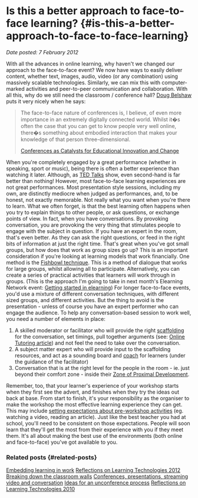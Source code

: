# Is this a better approach to face-to-face learning? {#is-this-a-better-approach-to-face-to-face-learning}

_Date posted: 7 February 2012_

With all the advances in online learning, why haven't we changed our approach to the face-to-face event? We now have ways to easily deliver content, whether text, images, audio, video (or any combination) using massively scalable technologies. Similarly, we can mix this with computer-marked activities and peer-to-peer communication and collaboration. With all this, why do we still need the classroom / conference hall? [Doug Belshaw](http://about.me/dajbelshaw) puts it very nicely when he says:

> The face-to-face nature of conferences is, I believe, of even more importance in an extremely digitally connected world. Whilst it�s often the case that you can get to know people very well online, there�s something about embodied interaction that makes your knowledge of that person three-dimensional.
> 
> [Conferences as Catalysts for Educational Innovation and Change](http://dmlcentral.net/blog/doug-belshaw/conferences-catalysts-educational-innovation-and-change)

When you're completely engaged by a great performance (whether in speaking, sport or music), being there is often a better experience than watching it later. Although, as [TED Talks](http://www.ted.com/) show, even second-hand is far better than nothing! However, most face-to-face learning experiences are not great performances. Most presentation style sessions, including my own, are distinctly mediocre when judged as performances, and, to be honest, not exactly memorable. Not really what you want when you're there to learn. What we often forget, is that the best learning often happens when you try to explain things to other people, or ask questions, or exchange points of view. In fact, when you have conversations. By provoking conversation, you are provoking the very thing that stimulates people to engage with the subject in question. If you have an expert in the room, that's even better. As they can ask the right questions, or feed in the right bits of information at just the right time. That's great when you've got small groups, but how does that work as group sizes go up? This is an important consideration if you're looking at learning models that work financially. One method is the [Fishbowl technique](http://en.wikipedia.org/wiki/Fishbowl_(conversation)). This is a method of dialogue that works for large groups, whilst allowing all to participate. Alternatively, you can create a series of practical activities that learners will work through in groups. (This is the approach I'm going to take in next month's Elearning Network event: [Getting started in elearning](http://www.elearningnetwork.org/events/getting-started-elearning)) For longer face-to-face events, you'd use a mixture of different conversation techniques, with different sized groups, and different activities. But the thing to avoid is the presentation - unless of course you have an expert performer who can engage the audience. To help any conversation-based session to work well, you need a number of elements in place:

1.  A skilled moderator or facilitator who will provide the right [scaffolding](http://en.wikipedia.org/wiki/Instructional_scaffolding) for the conversation, set timings, pull together arguments (see: [Online Tutoring article](http://en.wikipedia.org/wiki/Online_tutoring)) and not feel the need to take over the conversation.
2.  A subject matter expert who will provide input to the scaffolding resources, and act as a sounding board and [coach](http://en.wikipedia.org/wiki/Coaching) for learners (under the guidance of the facilitator)
3.  Conversation that is at the right level for the people in the room - ie. just beyond their comfort zone - inside their [Zone of Proximal Development](http://en.wikipedia.org/wiki/Zone_of_proximal_development).

Remember, too, that your learner's experience of your workshop starts when they first see the advert, and finishes when they try the ideas out back at base. From start to finish, it's your responsibility as the organiser to make the workshop the most effective learning experience they can get. This may include [setting expectations about pre-workshop activities](http://www.learningconversations.co.uk/main/index.php/2007/06/22/what_s_in_it_for_me?blog=5) (eg. watching a video, reading an article). Just like the best teacher you had at school, you'll need to be consistent on those expectations. People will soon learn that they'll get the most from their experience with you if they meet them. It's all about making the best use of the environments (both online and face-to-face) you've got available to you.

### Related posts {#related-posts}

[Embedding learning in work](http://www.learningconversations.co.uk/main/index.php/2012/01/16/embedding-learning-in-work?blog=5) [Reflections on Learning Technologies 2012](http://www.learningconversations.co.uk/main/index.php/2012/01/26/reflections-on-learning-technologies-2012?blog=5) [Breaking down the classroom walls](http://www.learningconversations.co.uk/main/index.php/2011/02/26/breaking-down-the-classroom-walls?blog=5) [Conferences, presentations, streaming video and conversation](http://www.learningconversations.co.uk/main/index.php/2010/06/16/conferences-presentations-streaming-video-and-conversation?blog=5) [Ideas for an unconference process](http://www.learningconversations.co.uk/main/index.php/2010/04/30/ideas-for-an-unconference-process?blog=5) [Reflections on Learning Technologies 2010](http://www.learningconversations.co.uk/main/index.php/2010/01/30/reflections-on-learning-technologies-2010-lt10uk?blog=5)